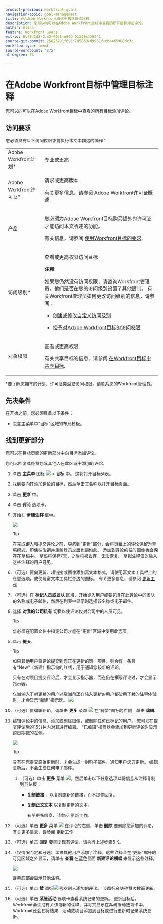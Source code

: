 ```yaml
---
product-previous: workfront-goals
navigation-topic: goal-management
title: 在Adobe Workfront目标中管理目标注释
description: 您可以向可以在Adobe Workfront目标中查看的所有目标添加评论。
author: Alina
feature: Workfront Goals
exl-id: 6cf2d2d2-5ba5-40f2-a803-01359c338541
source-git-commit: 25625291f691f7858634d9961fccb4465008dc3c
workflow-type: tm+mt
source-wordcount: '875'
ht-degree: 0%

---
```


# 在Adobe Workfront目标中管理目标注释

<!--consider retiring this article when goals and all objects are in parity - after the new commenting experience goes to production GA-->

<!--<span class="preview">The highlighted information on this page refers to functionality not yet generally available. It is available only in the Preview environment.</span>-->

您可以向可以在Adobe Workfront目标中查看的所有目标添加评论。

<!--drafted for P&P:

<table style="table-layout:auto">
 <col>
 </col>
 <col>
 </col>
 <tbody>
  <tr>
   <td role="rowheader">Adobe Workfront plan*</td>
   <td>
   <p>Current plan: Select or higher</p>
   Or
   <p>Legacy plan: Pro or higher</p>
   
   </td>
  </tr>
  <tr>
   <td role="rowheader">Adobe Workfront license*</td>
   <td>
   <p>Current license: Contributor or higher</p>
   Or
   <p>Legacy license: Request or higher</p> <p>For more information, see <a href="../../administration-and-setup/add-users/access-levels-and-object-permissions/wf-licenses.md" class="MCXref xref">Adobe Workfront licenses overview</a>.</p> </td>
  </tr>
  <tr>
   <td role="rowheader">Product</td>
   <td>
   <p> Current product requirement: If you have the Select or Prime Adobe Workfront plan, you must also buy an additional Adobe Workfront Goals license.  Workfront Goals are included in the Ultimate Workfront Plan.</p>
   Or
   <p>Legacy product requirement: You must purchase an additional license for the Adobe Workfront Goals to access functionality described in this article. </p> <p>For information, see <a href="../../workfront-goals/goal-management/access-needed-for-wf-goals.md" class="MCXref xref">Requirements to use Workfront Goals</a>. </p> </td>
  </tr>
  <tr>
   <td role="rowheader">Access level*</td>
   <td> <p>Edit access to Goals</p> <p><b>NOTE</b><p>If you still don't have access, ask your Workfront administrator if they set additional restrictions in your access level. For information on how a Workfront administrator can change your access level, see:</p>
     <ul>
      <li> <p><a href="../../administration-and-setup/add-users/configure-and-grant-access/create-modify-access-levels.md" class="MCXref xref">Create or modify custom access levels</a> </p> </li>
      <li> <p><span href="../../administration-and-setup/add-users/configure-and-grant-access/grant-access-goals.md"><a href="../../administration-and-setup/add-users/configure-and-grant-access/grant-access-goals.md" class="MCXref xref">Grant access to Adobe Workfront Goals</a></span> </p> </li>
     </ul> </p> </td>
  </tr>
  <tr data-mc-conditions="">
   <td role="rowheader">Object permissions</td>
   <td>
    <div>
     <p>View or higher permissions to the goal to view it</p>
     <p>Manage permissions to the goal to edit it</p>
     <p>For information about sharing goals, see <a href="../../workfront-goals/workfront-goals-settings/share-a-goal.md" class="MCXref xref">Share a goal in Workfront Goals</a>. </p>
    </div> </td>
  </tr>
 </tbody>
</table>
-->

## 访问要求

您必须具有以下访问权限才能执行本文中描述的操作：

<table style="table-layout:auto"> 
 <col> 
 <col> 
 <tbody> 
  <tr> 
   <td role="rowheader">Adobe Workfront计划*</td> 
   <td> <p>专业或更高</p> </td> 
  </tr> 
  <tr> 
   <td role="rowheader">Adobe Workfront许可证*</td> 
   <td> <p>请求或更高版本</p> <p>有关更多信息，请参阅 <a href="../../administration-and-setup/add-users/access-levels-and-object-permissions/wf-licenses.md" class="MCXref xref">Adobe Workfront许可证概述</a>.</p> </td> 
  </tr> 
  <tr> 
   <td role="rowheader">产品</td> 
   <td> <p>您必须为Adobe Workfront目标购买额外的许可证才能访问本文所述的功能。 </p> <p>有关信息，请参阅 <a href="../../workfront-goals/goal-management/access-needed-for-wf-goals.md" class="MCXref xref">使用Workfront目标的要求</a>. </p> </td> 
  </tr> 
  <tr> 
   <td role="rowheader">访问级别*</td> 
   <td> <p>查看或更高权限访问目标</p> <p><b>注释</b><p>如果您仍然没有访问权限，请咨询Workfront管理员，他们是否在您的访问级别设置了其他限制。 有关Workfront管理员如何更改访问级别的信息，请参阅：</p> 
     <ul> 
      <li> <p><a href="../../administration-and-setup/add-users/configure-and-grant-access/create-modify-access-levels.md" class="MCXref xref">创建或修改自定义访问级别</a> </p> </li> 
      <li> <p><span href="../../administration-and-setup/add-users/configure-and-grant-access/grant-access-goals.md"><a href="../../administration-and-setup/add-users/configure-and-grant-access/grant-access-goals.md" class="MCXref xref">授予对Adobe Workfront目标的访问权限</a></span> </p> </li> 
     </ul> </p> </td> 
  </tr> 
  <tr data-mc-conditions=""> 
   <td role="rowheader">对象权限</td> 
   <td> 
    <div> 
     <p>查看或更高权限</p> 
     <p>有关共享目标的信息，请参阅 <a href="../../workfront-goals/workfront-goals-settings/share-a-goal.md" class="MCXref xref">在Workfront目标中共享目标</a>. </p> 
    </div> </td> 
  </tr> 
 </tbody> 
</table>

*要了解您拥有的计划、许可证类型或访问权限，请联系您的Workfront管理员。

## 先决条件

在开始之前，您必须具备以下条件：

* 包含主菜单中“目标”区域的布局模板。

## 找到更新部分

您可以在目标页面的更新部分中向目标添加评论。

您可以回复或称赞您或其他人在此区域中添加的评论。

1. 单击 **主菜单** 图标 ![](assets/main-menu-icon.png) > **目标** 中。
这将打开目标列表。
1. 找到要向其添加评论的目标，然后单击其名称以打开目标页面。
1. 单击  **更新** 中。
1. 单击 **评论** 选项卡。
1. 开始在 **新建注释** 框中。

   ![](assets/comment-box-empty-unshimmed.png)

   >[!TIP]
   >
   >在完成键入和提交评论之前，导航到“更新”部分，会将页面上的评论保留为草稿模式，即使在注销并重新登录之后也是如此。 添加到评论的任何图像也会保存在草稿中。 草稿将保存7天，之后将被丢弃，无法恢复。 草拟注释仅对输入这些注释的用户可见。

1. （可选）要向更新、超链接或图像添加富文本格式，请使用富文本工具栏上的任意选项，或使用富文本工具栏旁边的图标。 有关更多信息，请参阅 [更新工作](../../workfront-basics/updating-work-items-and-viewing-updates/update-work.md).
1. （可选）在 **标记人员或团队** 区域，开始键入用户或要包含在此评论中的团队的名称或电子邮件，然后在列表中显示时选择该名称或电子邮件。
1. 选择 **对我的公司私有** 切换以使评论仅对公司中的人员可见。

   >[!TIP]
   >
   >您必须在配置文件中指定公司才能在“更新”区域中使用此选项。

1. 单击 **提交**.

   >[!TIP]
   >
   >如果其他用户将评论提交到您正在更新的同一项目，则会有一条带有“New”（新建）指示符的红线，用于通知您较新的评论。
   >
   >只有在对项目提交评论后，才会显示指示器，而在仍在撰写评论时，才会显示指示器。
   >
   >仅当输入了新更新的用户以及当前正在输入更新的用户都使用了新的注释体验时，才会显示“新建”指示器。
   >![](assets/real-time-new-red-indicator-unified-commenting.png)

1. （可选）要编辑评论，请单击 **更多** 菜单 ![](assets/more-icon.png) 在“称赞”图标的右侧，单击 **编辑**.
1. 编辑评论中的信息、添加或删除图像，或删除任何已标记的用户。
您可以在提交评论后的15分钟内对其进行编辑。 “已编辑”指示器会添加到更新评论时显示的日期戳的左侧。

   ![](assets/edited-tag-on-comment-unified-commenting.png)

   >[!TIP]
   >
   > 只有在您提交原始更新时，才会生成一封电子邮件，通知用户您的更新。 编辑更新后，不会生成任何电子邮件。

   1. （可选）单击 **更多** 菜单 ![](assets/more-icon.png)，然后单击以下任意选项以将信息从注释复制到剪贴板：

      * **复制链接** ，以复制更新的链接，而不提供回复。
      * **复制正文文本** 以复制更新的文本。

         有关更多信息，请参阅 [更新工作](../../workfront-basics/updating-work-items-and-viewing-updates/update-work.md).

1. （可选）单击 **更多** 菜单 ![](assets/more-icon.png) 在评论的右侧，单击 **删除** 要删除您添加的评论。 有关更多信息，请参阅 [更新工作](../../workfront-basics/updating-work-items-and-viewing-updates/update-work.md).
1. （可选）单击 **回复** 要回复现有评论，请执行上述步骤5-9。 <!--insure this stays accurate-->
1. （视情况而定和可选）如果其他用户添加了注释，这些注释会在“更新”部分的可见区域之外显示，请单击 **查看** 在蓝色里面 **新建评论横幅** 来显示这些注释。

   ![](assets/blue-new-comments-banner-with-view-button.png)

   屏幕底部会显示其他注释。
1. （可选）单击 **赞** 图标![](assets/like-icon.png) 喜欢别人添加的评论。 该图标会随称赞次数而更新。

1. （可选）单击 **系统活动** 选项卡查看系统记录的更新。 更新目标后，Workfront会生成有关该更新的注释，并将其显示在系统活动选项卡中。 Workfront还会在将结果、活动或项目添加到目标或进行更新时记录系统更新。 <!--ensure the casing on the tab has not changed-->

<!--BELOW IS OLD, ATIIM/ WORKFRONT GOALS INFORMATION ABOUT COMMENTS: 

## Add comments to goals in the Check-in section

<div class="preview">

The Check-in section has been removed from the Preview environment. You can update goals by accessing the goal page. For information, see 
[Update goals in the Goal details section in Adobe Workfront Goals](../goal-management/update-goals-in-goal-details-panel.md). 


</div>

>[!TIP]
>
>You must have access to Edit Goals in your access level to view the Check-in section.

You can add comments to goals in the Check-in section of Workfront Goals, as part of updating your list of goals. For information about updating goals, see [Update goal progress in Adobe Workfront Goals](../../workfront-goals/goal-review-and-workfront-goals-sections/check-in-goals.md).

You can also like goal comments that other users have added to mark your approval of them in the Check-in section.

1. Click the **Main Menu** icon ![](assets/main-menu-icon.png) > **Goals** in the upper-right corner.

   ( Add this when Shell is available to all: or (if available), click the **Main Menu** icon ![Main menu icon](../goal-management/assets/three-line-main-menu-icon.png) in the upper-left corner))

   This opens the Workfront Goals area. 

1. Click the **Check-in** section in the left panel.

   ![](assets/check-in-icon-left.png)

   Goals assigned to you or that have results and activities that are assigned to you display in this area. 

1. (Optional) Click the right-pointing arrow to the left of the goal name to expand the goal, if the goal is not already expanded. 
1. Type your comment in the **Add a comment to this goal (optional)** field, then click **Post**.

   Two most recent comments display by default under each goal.

1. Click **Show all comments** to display all comments on a goal. A number of total comments for the goal also displays. Comments display in the order they were entered, with the most recent first. 
1. (Optional) Click the **Like icon** ![](assets/like-icon.png) to like a comment. The icon updates with the number of likes. 

1. (Optional) Click the number of likes next to a comment and a list with the names of the users who liked the comment displays in the right panel.

   ![](assets/list-of-likes-users-350x121.png)

1. (Conditional) Click **Back to Updates** to return to the Updates tab of the Goal Details panel, or click the **X icon** in the upper-right corner to close the right panel.

## Add comments to goals in the Pulse section


<div class="preview">

The Pulse section has been removed from the Preview environment. You can update goals by accessing the goal page. For information, see 
[Update goals in the Goal details section in Adobe Workfront Goals](../goal-management/update-goals-in-goal-details-panel.md). 

</div>

You can add comments to goals in the Pulse section of Workfront Goals, as part of reviewing goals that might affect yours. For information about reviewing goals in the Pulse section, see [Review goals in the Adobe Workfront Goals Pulse section](../../workfront-goals/goal-review-and-workfront-goals-sections/review-goals-in-pulse.md).

You can also like goal comments that other users have added to mark your approval of them in the Pulse section.

1. Click the **Main Menu** icon ![](assets/main-menu-icon.png) > **Goals** in the upper-right corner.

   (Add this when Shell is available to all: or (if available), click the **Main Menu** icon ![Main menu icon](../goal-management/assets/three-line-main-menu-icon.png) in the upper-left corner))

   This opens the Workfront Goals area. 

1. Click the Pulse section in the left panel.

   ![](assets/pulse-icon-left.png)

   All current goals display in this section, regardless of their status.

1. Click **Add a comment**, then type your comment in the **Add a comment to this goal (optional)** field.
1. Click **Post**.

   Three comments display by default under each goal.

1. Click **Show all updates** to display all comments on a goal. A number of total comments for the goal also displays. Comments display in the order they were entered, with the most recent first. 
1. (Optional) Click the **Like icon** ![](assets/like-icon.png) to like a comment. The icon updates with the number of likes. 

1. (Optional) Click the number of likes next to a comment and a list with the names of the users who liked the comment displays in the right panel.

   ![](assets/list-of-likes-users-350x121.png)

1. (Conditional) Click **Back to Updates** to return to the Updates tab of the Goal Details panel, or click the **X icon** in the upper-right corner to close the right panel.

-->

<!--
Locating goal comments differs depending on what environment you use. 

### Locate goal comments in the Production environment

You can add comments to goals in the following areas of Workfront Goals:

* The Goal Details panel
* The Check-in section 
* The Pulse section

Although the process for adding comments to goals is similar in these areas, there are differences in being able to edit, delete, or react to a comment when using one area versus another. When you enter a comment in any of these areas, the comment is visible in all areas where goal comments display.

>[!NOTE]
>
>You cannot add comments to results and activities.

-->

<!--
## Add comments to goals in the Goal Details panel

Adding comments to goals differs depending on what environment you use.

### Add comments to goals in the Production environment


You can add comments to goals in the Goal Details panel, as part of updating an individual goal.

You can edit or delete a comment that you entered in this area, or you can like comments.

1. Click the **Main Menu** icon ![](assets/main-menu-icon.png) > **Goals** in the upper-right corner.

   (Add this when Shell is available to all: or (if available), click the **Main Menu** icon ![Main menu icon](../goal-management/assets/three-line-main-menu-icon.png) in the upper-left corner))
   

   This opens the Workfront Goals area. 

1. Locate the goal you want to add comments to, then click its name to open the Goal Details panel to the right. 
1. Click the **Updates** tab.
1. Type your comment in the **Comment here** field, then click **Post**. 
1. (Optional and conditional) Select the **Comments** option at the top of the list to view your comment at the top of the list. It is enabled by default and comments display here with the most recent comment first. 
1. (Optional) Click **Edit** to edit your comment, then click **Save** to save your changes, or **Cancel** to revert to the original update.

   >[!TIP]
   >
   >* You can only edit comments you entered. 
   >* There is no time limit for how long after you enter a comment you are allowed to edit it.

1. (Optional) Click **Delete** to delete your comment, then click **Yes, Delete** to confirm.

   >[!TIP]
   >
   >* You can only delete comments you entered. 
   >* There is no time limit for how long after you enter a comment you are allowed to delete it.

1. (Optional) Click the **Like icon** ![](assets/like-icon.png) to like a comment that someone else added. The icon updates with the number of likes. 

1. (Optional) Click the number of likes next to a comment and a list with the names of the users who liked the comment displays in the right panel.

   <!--
   <p data-mc-conditions="QuicksilverOrClassic.Draft mode">(NOTE: this functionality might change)</p>
   

   ![](assets/list-of-likes-users-350x121.png)

1. (Conditional) Click **Back to Updates** to return to the Updates tab of the Goal Details panel, or click the **X icon** in the upper-right corner to close the right panel.

-->